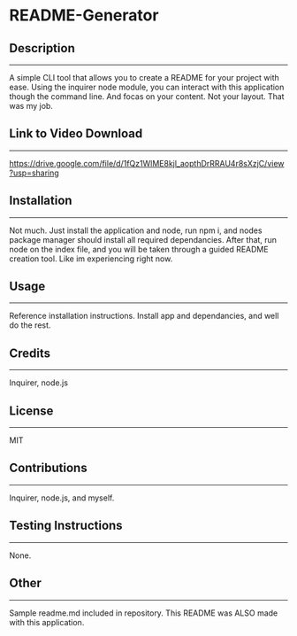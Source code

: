 # __README-Generator__


## __Description__
***
A simple CLI tool that allows you to create a README for your project with ease. Using the inquirer node module, you can interact with this application though the command line. And focas on your content. Not your layout. That was my job.

## __Link to Video Download__
***
https://drive.google.com/file/d/1fQz1WlME8kjl_aopthDrRRAU4r8sXzjC/view?usp=sharing

## __Installation__
***
Not much. Just install the application and node, run npm i, and nodes package manager should install all required dependancies. After that, run node on the index file, and you will be taken through a guided README creation tool. Like im experiencing right now.

## __Usage__
***
Reference installation instructions. Install app and dependancies, and well do the rest.

## __Credits__
***
Inquirer, node.js

## __License__
***
MIT

## __Contributions__
***
Inquirer, node.js, and myself.

## __Testing Instructions__
***
None.

## __Other__
***
Sample readme.md included in repository. This README was ALSO made with this application.
